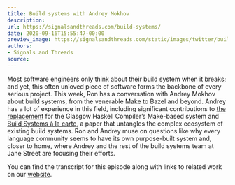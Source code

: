 ```yaml
---
title: Build systems with Andrey Mokhov
description:
url: https://signalsandthreads.com/build-systems/
date: 2020-09-16T15:55:47-00:00
preview_image: https://signalsandthreads.com/static/images/twitter/build_systems.png
authors:
- Signals and Threads
source:
---
```


<p>Most software engineers only think about their build system when it breaks; and yet, this often unloved piece of software forms the backbone of every serious project. This week, Ron has a conversation with Andrey Mokhov about build systems, from the venerable Make to Bazel and beyond. Andrey has a lot of experience in this field, including significant contributions to <a href="https://gitlab.haskell.org/ghc/ghc/-/wikis/building/hadrian">the replacement</a> for the Glasgow Haskell Compiler’s Make-based system and <a href="https://www.cambridge.org/core/journals/journal-of-functional-programming/article/build-systems-a-la-carte-theory-and-practice/097CE52C750E69BD16B78C318754C7A4">Build Systems à la carte</a>, a paper that untangles the complex ecosystem of existing build systems. Ron and Andrey muse on questions like why every language community seems to have its own purpose-built system and, closer to home, where Andrey and the rest of the build systems team at Jane Street are focusing their efforts.</p><p>You can find the transcript for this episode along with links to related work on our <a href="https://signalsandthreads.com/build-systems">website</a>.</p>

